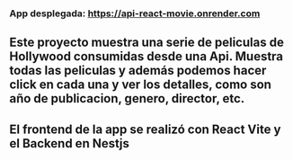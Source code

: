 ### App desplegada: https://api-react-movie.onrender.com

## Este proyecto muestra una serie de peliculas de Hollywood consumidas desde una Api. Muestra todas las peliculas y además podemos hacer click en cada una y ver los detalles, como son año de publicacion, genero, director, etc.

## El frontend de la app se realizó con React Vite y el Backend en Nestjs
